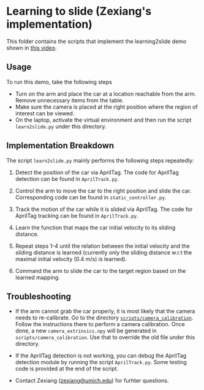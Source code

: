 # Learning to slide (Zexiang's implementation)

This folder contains the scripts that implement the learning2slide demo shown in [this video](https://youtu.be/-_BFBs1N4os).

## Usage

To run this demo, take the following steps

- Turn on the arm and place the car at a location reachable from the arm. Remove unnecessary items from the table.
- Make sure the camera is placed at the right position where the region of interest can be viewed.
- On the laptop, activate the virtual environment and then run the script `learn2slide.py` under this directory.

## Implementation Breakdown

The script `learn2slide.py` mainly performs the following steps repeatedly:

1. Detect the position of the car via AprilTag. The code for AprilTag detection can be found in `AprilTrack.py`.

2. Control the arm to move the car to the right position and slide the car. Corresponding code can be found in `static_controller.py`. 

3. Track the motion of the car while it is slided via AprilTag. The code for AprilTag tracking can be found in `AprilTrack.py`.

4. Learn the function that maps the car initial velocity to its sliding distance.

5. Repeat steps 1-4 until the relation between the initial velocity and the sliding distance is learned (currently only the sliding distance w.r.t the maximal initial velocity (0.4 m/s) is learned). 

6. Command the arm to slide the car to the target region based on the learned mapping.


## Troubleshooting

- If the arm cannot grab the car properly, it is most likely that the camera needs to re-calibrate. Go to the directory [`scripts/camera_calibration`](../../scripts/camera_calibration). Follow the instructions there to perform a camera calibration. Once done, a new `camera_extrinsics.npy` will be generated in `scripts/camera_calibration`. Use that to override the old file under this directory.

- If the AprilTag detection is not working, you can debug the AprilTag detection module by running the script `AprilTrack.py`. Some testing code is provided at the end of the script.

- Contact Zexiang (zexiang@umich.edu) for furhter questions.